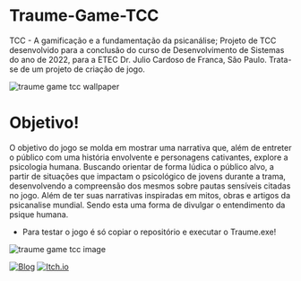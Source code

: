 # Traume-Game-TCC
TCC - A gamificação e a fundamentação da psicanálise;
Projeto de TCC desenvolvido para a conclusão do curso de Desenvolvimento de Sistemas do ano de 2022, para a ETEC Dr. Julio Cardoso de Franca, São Paulo.
Trata-se de um projeto de criação de jogo.

![traume game tcc wallpaper](https://img.itch.zone/aW1nLzEwNTA1ODEyLnBuZw==/original/FR4x8R.png)

# Objetivo!
O objetivo do jogo se molda em mostrar uma narrativa que, além de entreter o público com uma história envolvente e personagens cativantes, explore a psicologia humana. Buscando orientar de forma lúdica o público alvo, a partir de situações que impactam o psicológico de jovens durante a trama, desenvolvendo a compreensão dos mesmos sobre pautas sensíveis citadas no jogo. Além de ter suas narrativas inspiradas em mitos, obras e artigos da psicanalise mundial. Sendo esta uma forma de divulgar o entendimento da psique humana.

- Para testar o jogo é só copiar o repositório e executar o Traume.exe!

![traume game tcc image](https://img.itch.zone/aW1hZ2UvMTc4NzcxOS8xMDUwNTcyMC5wbmc=/original/BosBWR.png)

[![Blog](https://img.shields.io/badge/Instagram-E4405F?style=for-the-badge&logo=instagram&logoColor=white)](https://www.instagram.com/traumegametcc/)
[![Itch.io](https://img.shields.io/badge/Itch-%23FF0B34.svg?style=for-the-badge&logo=Itch.io&logoColor=white)](https://pastima.itch.io/trume-game-tcc)
